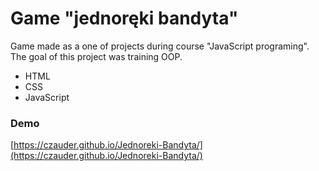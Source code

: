 #  Game "jednoręki bandyta"

Game made as a one of projects during course "JavaScript programing". The goal of this project was training OOP.


-   HTML
-   CSS
-   JavaScript




### Demo
[https://czauder.github.io/Jednoreki-Bandyta/](https://czauder.github.io/Jednoreki-Bandyta/)
